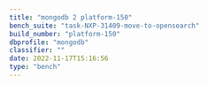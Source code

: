 ```yaml
---
title: "mongodb 2 platform-150"
bench_suite: "task-NXP-31409-move-to-opensearch"
build_number: "platform-150"
dbprofile: "mongodb"
classifier: ""
date: 2022-11-17T15:16:56
type: "bench"
---
```

